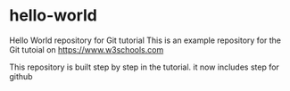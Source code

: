 # hello-world
Hello World repository for Git tutorial
This is an example repository for the Git tutoial on https://www.w3schools.com

This repository is built step by step in the tutorial. 
it now includes step for github
